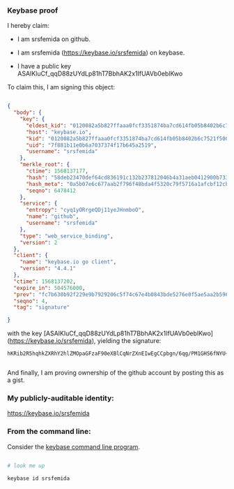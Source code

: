 ### Keybase proof

I hereby claim:

 
 
* I am srsfemida on github.
  
* I am srsfemida (https://keybase.io/srsfemida) on keybase.
  
* I have a public key ASAIKluCf_qqD88zUYdLp81hT7BbhAK2x1IfUAVb0ebIKwo



To claim this, I am signing this object:



```json

{
  "body": {
    "key": {
      "eldest_kid": "0120082a5b827ffaaa0fcf3351874ba7cd614fb05b8402b6c7521f50055bd1e6c82b0a",
      "host": "keybase.io",
      "kid": "0120082a5b827ffaaa0fcf3351874ba7cd614fb05b8402b6c7521f50055bd1e6c82b0a",
      "uid": "7f881b11e0b6a7037374f17b645a2519",
      "username": "srsfemida"
    },
    "merkle_root": {
      "ctime": 1568137177,
      "hash": "58deb23470def64cd836191c132b237812046b4a31aeb0412900b733ed8200bf94e0b8eaf14d93eb386ecf5f0afe6260fd40c96e611cbabf87869f3257223e88",
      "hash_meta": "0a5b07e6c677aab2f796f48bda4f5320c79f5716a1afcbf12cb3fe22fe75cfe9",
      "seqno": 6478412
    },
    "service": {
      "entropy": "cyq1yORrgeQDj11yeJHnmboO",
      "name": "github",
      "username": "srsfemida"
    },
    "type": "web_service_binding",
    "version": 2
  },
  "client": {
    "name": "keybase.io go client",
    "version": "4.4.1"
  },
  "ctime": 1568137202,
  "expire_in": 504576000,
  "prev": "fc7b630b92f229e9b7929206c5f74c67e4b0843bde5276e0f5ae5aa2b596be5a",
  "seqno": 4,
  "tag": "signature"

}

```


with the key 
[ASAIKluCf_qqD88zUYdLp81hT7BbhAK2x1IfUAVb0ebIKwo]
(https://keybase.io/srsfemida), yielding the signature:


```
hKRib2R5hqhkZXRhY2hlZMOpaGFzaF90eXBlCqNrZXnEIwEgCCpbgn/6qg/PM1GHS6fNYU+wW4QCtsdSH1AFW9HmyCsKp3BheWxvYWTESpcCBMQg/HtjC5LyKem3kpIGxfdMZ+SwhDveUnbg9a5aorWWvlrEIIGycnX00dNvJLruoU3cf+OLN8JZtXtKQsjOHLVyct8lAgHCo3NpZ8RAZ4dzxYVJm1uXUAg30Yl38qOBkXgXBgI9BldOVXDWd4PynIylIg0KG3QdSe3TnO7qFIvi3iLKmSD9oXg+NaHYCKhzaWdfdHlwZSCkaGFzaIKkdHlwZQildmFsdWXEIIWknGrVBkOUzSCYC9iST9+m5iT2AfEvtW1gKYHS6+qeo3RhZ80CAqd2ZXJzaW9uAQ==


```


And finally, I am proving ownership of the github account by posting this as a gist.


### My publicly-auditable identity:

https://keybase.io/srsfemida


### From the command line:

Consider the [keybase command line program](https://keybase.io/download).



```bash

# look me up

keybase id srsfemida

```